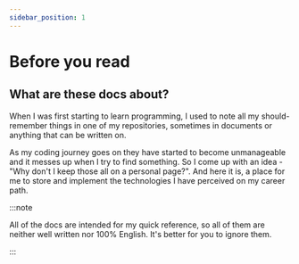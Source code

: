 ```yaml
---
sidebar_position: 1
---
```


# Before you read

## What are these docs about?

When I was first starting to learn programming, I used to note all my should-remember things in one of my repositories, sometimes in documents or anything that can be written on.

As my coding journey goes on they have started to become unmanageable and it messes up when I try to find something. So I come up with an idea - "Why don't I keep those all on a personal page?". And here it is, a place for me to store and implement the technologies I have perceived on my career path.

:::note

All of the docs are intended for my quick reference, so all of them are neither well written nor 100% English. It's better for you to ignore them.

:::
